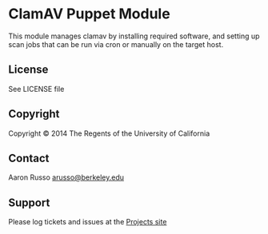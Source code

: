 # ClamAV Puppet Module #

This module manages clamav by installing required software, and setting up
scan jobs that can be run via cron or manually on the target host.


License
-------

See LICENSE file

Copyright
---------

Copyright &copy; 2014 The Regents of the University of California

Contact
-------

Aaron Russo <arusso@berkeley.edu>

Support
-------

Please log tickets and issues at the
[Projects site](https://github.com/arusso/puppet-clamav/issues/)
